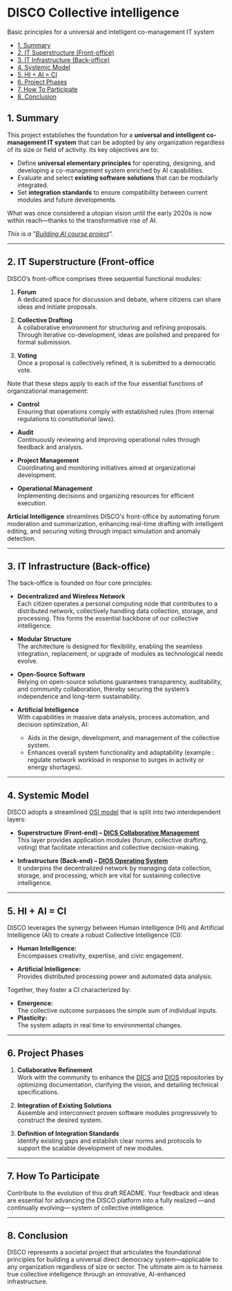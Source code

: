 # **DISCO Collective intelligence**  
Basic principles for a universal and intelligent co-management IT system

- [1. Summary](#1-summary)
- [2. IT Superstructure (Front-office)](#2-it-superstructure-front-office)
- [3. IT Infrastructure (Back-office)](#3-it-infrastructure-back-office)
- [4. Systemic Model](#4-systemic-model)
- [5. HI + AI = CI](#5-hi--ai--ci)
- [6. Project Phases](#6-project-phases)
- [7. How To Participate](#7-how-to-participate)
- [8. Conclusion](#8-conclusion)

## 1. Summary

This project establishes the foundation for a **universal and intelligent co-management IT system** that can be adopted by any organization regardless of its size or field of activity. Its key objectives are to:

- Define **universal elementary principles** for operating, designing, and developing a co-management system enriched by AI capabilities.
- Evaluate and select **existing software solutions** that can be modularly integrated.
- Set **integration standards** to ensure compatibility between current modules and future developments.

What was once considered a utopian vision until the early 2020s is now within reach—thanks to the transformative rise of AI.

*This is a "[Building AI course project](https://buildingai.elementsofai.com/)".*

---

## 2. IT Superstructure (Front-office

DISCO’s front-office comprises three sequential functional modules:

1. **Forum**  
   A dedicated space for discussion and debate, where citizens can share ideas and initiate proposals.

2. **Collective Drafting**  
   A collaborative environment for structuring and refining proposals. Through iterative co-development, ideas are polished and prepared for formal submission.

3. **Voting**  
   Once a proposal is collectively refined, it is submitted to a democratic vote.

Note that these steps apply to each of the four essential functions of organizational management:

- **Control**  
  Ensuring that operations comply with established rules (from internal regulations to constitutional laws).

- **Audit**  
  Continuously reviewing and improving operational rules through feedback and analysis.

- **Project Management**  
  Coordinating and monitoring initiatives aimed at organizational development.

- **Operational Management**  
  Implementing decisions and organizing resources for efficient execution.

**Articial Intelligence** streamlines DISCO's front-office by automating forum moderation and summarization, enhancing real-time drafting with intelligent editing, and securing voting through impact simulation and anomaly detection.

---

## 3. IT Infrastructure (Back-office)

The back-office is founded on four core principles:

- **Decentralized and Wireless Network**  
  Each citizen operates a personal computing node that contributes to a distributed network, collectively handling data collection, storage, and processing. This forms the essential backbone of our collective intelligence.

- **Modular Structure**  
  The architecture is designed for flexibility, enabling the seamless integration, replacement, or upgrade of modules as technological needs evolve.

- **Open-Source Software**  
  Relying on open-source solutions guarantees transparency, auditability, and community collaboration, thereby securing the system’s independence and long-term sustainability.

- **Artificial Intelligence**  
  With capabilities in massive data analysis, process automation, and decision optimization, AI:
  - Aids in the design, development, and management of the collective system.
  - Enhances overall system functionality and adaptability (example : regulate network workload in response to surges in activity or energy shortages).

---


## 4. Systemic Model

DISCO adopts a streamlined [OSI model](https://en.wikipedia.org/wiki/OSI_model) that is split into two interdependent layers:

- **Superstructure (Front-end) – [DICS Collaborative Management](https://github.com/FJortay/DICS-Collaborative-Management)**  
  This layer provides application modules (forum, collective drafting, voting) that facilitate interaction and collective decision-making.

- **Infrastructure (Back-end) – [DIOS Operating System](https://github.com/FJortay/DIOS-Operating-System)**  
  It underpins the decentralized network by managing data collection, storage, and processing, which are vital for sustaining collective intelligence.

---

## 5. HI + AI = CI

DISCO leverages the synergy between Human Intelligence (HI) and Artificial Intelligence (AI) to create a robust Collective Intelligence (CI):

- **Human Intelligence:**  
  Encompasses creativity, expertise, and civic engagement.

- **Artificial Intelligence:**  
  Provides distributed processing power and automated data analysis.

Together, they foster a CI characterized by:

- **Emergence:**  
  The collective outcome surpasses the simple sum of individual inputs.
- **Plasticity:**  
  The system adapts in real time to environmental changes.

---

## 6. Project Phases

1. **Collaborative Refinement**  
   Work with the community to enhance the [DICS](https://github.com/FJortay/DICS-Collaborative-Management) and [DIOS](https://github.com/FJortay/DIOS-Operating-System) repositories by optimizing documentation, clarifying the vision, and detailing technical specifications.

2. **Integration of Existing Solutions**  
   Assemble and interconnect proven software modules progressively to construct the desired system.

3. **Definition of Integration Standards**  
   Identify existing gaps and establish clear norms and protocols to support the scalable development of new modules.

---

## 7. How To Participate

Contribute to the evolution of this draft README. Your feedback and ideas are essential for advancing the DISCO platform into a fully realized —and continually evolving— system of collective intelligence.

---

## 8. Conclusion

DISCO represents a societal project that articulates the foundational principles for building a universal direct democracy system—applicable to any organization regardless of size or sector. The ultimate aim is to harness true collective intelligence through an innovative, AI-enhanced infrastructure.
